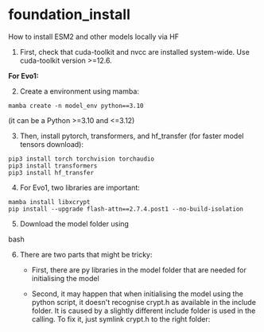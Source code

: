 # foundation_install
How to install ESM2 and other models locally via HF 

1) First, check that cuda-toolkit and nvcc are installed system-wide. Use cuda-toolkit version >=12.6.

**For Evo1:**

2) Create a environment using mamba:

```
mamba create -n model_env python==3.10
```

(it can be a Python >=3.10 and <=3.12)

3) Then, install pytorch, transformers, and hf_transfer (for faster model tensors download):

```
pip3 install torch torchvision torchaudio
pip3 install transformers
pip3 install hf_transfer
```

4) For Evo1, two libraries are important:
```
mamba install libxcrypt
pip install --upgrade flash-attn==2.7.4.post1 --no-build-isolation
```
5) Download the model folder using

bash 

6) There are two parts that might be tricky:
   - First, there are py libraries in the model folder that are needed for initialising the model  

   - Second, it may happen that when initialising the model using the python script, it doesn't recognise crypt.h as available in the include folder. It is caused by a slightly different include folder is used in the calling. To fix it, just symlink crypt.h to the right folder:
